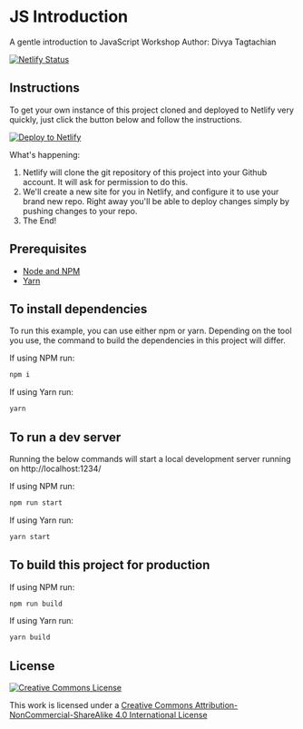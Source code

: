 # JS Introduction
A gentle introduction to JavaScript Workshop
Author: Divya Tagtachian

[![Netlify Status](https://api.netlify.com/api/v1/badges/056b4a67-70e6-4af4-9be5-dee151b8e906/deploy-status)](https://app.netlify.com/sites/form-in-javascript/deploys)

## Instructions

To get your own instance of this project cloned and deployed to Netlify very quickly, just click the button below and follow the instructions.

[![Deploy to Netlify](https://www.netlify.com/img/deploy/button.svg)](https://app.netlify.com/start/deploy?repository=https://github.com/shortdiv/intro-to-js)

What's happening:

1. Netlify will clone the git repository of this project into your Github account. It will ask for permission to do this.
2. We'll create a new site for you in Netlify, and configure it to use your brand new repo. Right away you'll be able to deploy changes simply by pushing changes to your repo.
3. The End! 

## Prerequisites

- [Node and NPM](https://nodejs.org/)
- [Yarn](https://yarnpkg.com/)

## To install dependencies

To run this example, you can use either npm or yarn. Depending on the tool you use, the command to build the dependencies in this project will differ. 

If using NPM run:
```bash
npm i
```

If using Yarn run: 
```bash
yarn
```

## To run a dev server
Running the below commands will start a local development server running on http://localhost:1234/

If using NPM run:
```bash
npm run start
```

If using Yarn run:
```bash
yarn start 
```

## To build this project for production

If using NPM run:
```bash
npm run build
```

If using Yarn run:
```bash
yarn build
```

## License

[![Creative Commons License](https://i.creativecommons.org/l/by-nc-sa/4.0/88x31.png)](http://creativecommons.org/licenses/by-nc-sa/4.0/)

This work is licensed under a [Creative Commons Attribution-NonCommercial-ShareAlike 4.0 International License](http://creativecommons.org/licenses/by-nc-sa/4.0/)
